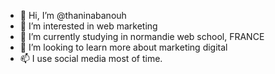 - 👋 Hi, I’m @thaninabanouh
- 👀 I’m interested in web marketing
- 🌱 I’m currently studying in normandie web school, FRANCE
- 💞️ I’m looking to learn more about marketing digital
- 📫 I use social media most of time.

<!---
thaninabanouh/thaninabanouh is a ✨ special ✨ repository because its `README.md` (this file) appears on your GitHub profile.
You can click the Preview link to take a look at your changes.
--->
